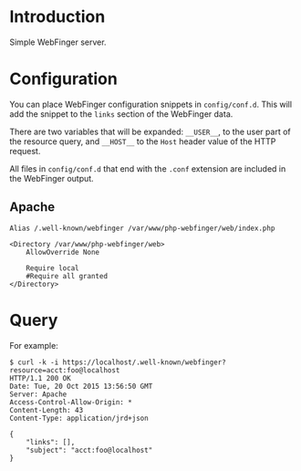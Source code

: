 # Introduction
Simple WebFinger server.

# Configuration
You can place WebFinger configuration snippets in `config/conf.d`. This will 
add the snippet to the `links` section of the WebFinger data. 

There are two variables that will be expanded: `__USER__`, to the user part of
the resource query, and `__HOST__` to the `Host` header value of the HTTP
request.

All files in `config/conf.d` that end with the `.conf` extension are included
in the WebFinger output.

## Apache

    Alias /.well-known/webfinger /var/www/php-webfinger/web/index.php

    <Directory /var/www/php-webfinger/web>
        AllowOverride None

        Require local
        #Require all granted
    </Directory>

# Query
For example:

    $ curl -k -i https://localhost/.well-known/webfinger?resource=acct:foo@localhost
    HTTP/1.1 200 OK
    Date: Tue, 20 Oct 2015 13:56:50 GMT
    Server: Apache
    Access-Control-Allow-Origin: *
    Content-Length: 43
    Content-Type: application/jrd+json

    {
        "links": [],
        "subject": "acct:foo@localhost"
    }
